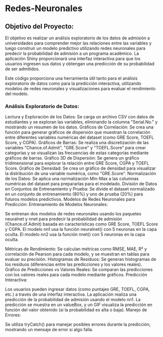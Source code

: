 # Redes-Neuronales

## Objetivo del Proyecto:
El objetivo es realizar un análisis exploratorio de los datos de admisión a universidades para comprender mejor las relaciones entre las variables y luego construir un modelo predictivo utilizando redes neuronales para predecir la probabilidad de admisión a un programa académico. La aplicación Shiny proporcionará una interfaz interactiva para que los usuarios ingresen sus datos y obtengan una predicción de su probabilidad de ser admitidos.

Este código proporciona una herramienta útil tanto para el análisis exploratorio de datos como para la predicción interactiva, utilizando modelos de redes neuronales y visualizaciones para evaluar el rendimiento del modelo.
### Análisis Exploratorio de Datos:
Lectura y Exploración de los Datos:
Se carga un archivo CSV con datos de estudiantes y se exploran las variables, eliminando la columna "Serial.No." y mostrando un resumen de los datos.
Gráficos de Correlación:
Se crea una función para generar gráficos de dispersión que muestran la correlación entre diferentes variables numéricas del dataset (como GRE Score, TOEFL Score, y CGPA).
Gráficos de Barras:
Se realiza una discretización de las variables "Chance.of.Admit", "GRE.Score" y "TOEFL.Score" para crear categorías y se visualizan las frecuencias de estas categorías mediante gráficos de barras.
Gráfico 3D de Dispersión:
Se genera un gráfico tridimensional para explorar la relación entre GRE Score, CGPA y TOEFL Score.
Gráfico de Densidad:
Se crea un gráfico de densidad para visualizar la distribución de una variable numérica, como "GRE.Score".
Normalización de los Datos:
Se aplica una normalización Min-Max a las columnas numéricas del dataset para prepararlas para el modelado.
División de Datos en Conjuntos de Entrenamiento y Prueba:
Se divide el dataset normalizado en un conjunto de entrenamiento (80%) y uno de prueba (20%) para futuros modelos predictivos.
Modelos de Redes Neuronales para Predicción:
Entrenamiento de Modelos Neuronales:

Se entrenan dos modelos de redes neuronales usando los paquetes neuralnet y nnet para predecir la probabilidad de admisión (Chance.of.Admit) basada en características como GRE Score, TOEFL Score y CGPA.
El modelo nn1 usa la función neuralnet() con 5 neuronas en la capa oculta.
El modelo nn2 usa la función nnet() con 5 neuronas en la capa oculta.

Métricas de Rendimiento: Se calculan métricas como RMSE, MAE, R² y correlación de Pearson para cada modelo, y se muestran en tablas para evaluar su precisión.
Histogramas de Residuos: Se generan histogramas de los residuos (diferencias entre las predicciones y los valores reales).
Gráfico de Predicciones vs Valores Reales: Se comparan las predicciones con los valores reales para cada modelo mediante gráficos.
Predicción Interactiva:

Los usuarios pueden ingresar datos (como puntajes GRE, TOEFL, CGPA, etc.) a través de una interfaz interactiva.
La aplicación realiza una predicción de la probabilidad de admisión usando el modelo nn1.
La predicción se muestra en un valueBox, y un GIF visualiza la predicción en función del valor obtenido (si la probabilidad es alta o baja).
Manejo de Errores:

Se utiliza tryCatch() para manejar posibles errores durante la predicción, mostrando un mensaje de error si algo falla.

